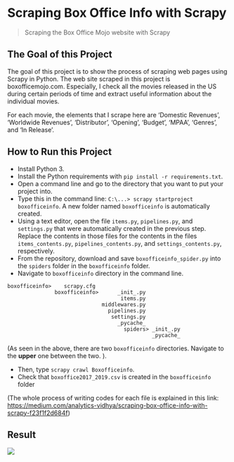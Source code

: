 # Scraping Box Office Info with Scrapy
> Scraping the Box Office Mojo website with Scrapy

## The Goal of this Project
The goal of this project is to show the process of scraping web pages using Scrapy in Python. The web site scraped in this project is boxofficemojo.com. Especially, I check all the movies released in the US during certain periods of time and extract useful information about the individual movies. 

For each movie, the elements that I scrape here are ‘Domestic Revenues’, ‘Worldwide Revenues’, ‘Distributor’, ‘Opening’, ‘Budget’, ‘MPAA’, ‘Genres’, and ‘In Release’.

## How to Run this Project
- Install Python 3.
- Install the Python requirements with ```pip install -r requirements.txt```.
- Open a command line and go to the directory that you want to put your project into.
- Type this in the command line: ```C:\...> scrapy startproject boxofficeinfo```. A new folder named ```boxofficeinfo``` is automatically created.
- Using a text editor, open the file ```items.py```, ```pipelines.py```, and ```settings.py``` that were automatically created in the previous step. Replace the contents in those files for the contents in the files  ```items_contents.py```, ```pipelines_contents.py```, and ```settings_contents.py```, respectively.
- From the repository, download and save ```boxofficeinfo_spider.py``` into the ```spiders``` folder in the ```boxofficeinfo``` folder. 
- Navigate to ```boxofficeinfo``` directory in the command line.
```
boxofficeinfo>    scrapy.cfg
               boxofficeinfo>      _init_.py
                                    items.py
                              middlewares.py
                                pipelines.py
                                 settings.py
                                   _pycache_
                                     spiders> _init_.py
                                              _pycache_
```                                              
(As seen in the above, there are two ```boxofficeinfo``` directories. Navigate to the **upper** one between the two. ). 

- Then, type ```scrapy crawl Boxofficeinfo```.
- Check that ```boxoffice2017_2019.csv``` is created in the ```boxofficeinfo``` folder

(The whole process of writing codes for each file is explained in this link: https://medium.com/analytics-vidhya/scraping-box-office-info-with-scrapy-f23f1f2d684f)

## Result

![](https://github.com/yjeong5126/scraping_boxofficemojo/blob/master/images/7.PNG)
